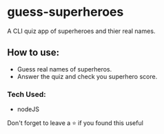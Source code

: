 # guess-superheroes
A CLI  quiz app of superheroes and thier real names.


## How to use:
- Guess real names of superheros.
- Answer the quiz and check you superhero score.
### Tech Used:
- nodeJS

Don't forget to leave a ⭐ if you found this useful

